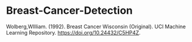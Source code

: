 # Breast-Cancer-Detection

Wolberg,WIlliam. (1992). 
 Breast Cancer Wisconsin (Original). 
 UCI Machine Learning Repository. 
 https://doi.org/10.24432/C5HP4Z.
